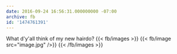 ```yaml
---
date: 2016-09-24 16:56:31.000000000 -07:00
archive: fb
id: '1474761391'
---
```


What d'y'all think of my new hairdo?
{{< fb/images >}}
{{< fb/image src="image.jpg" />}}
{{< /fb/images >}}
